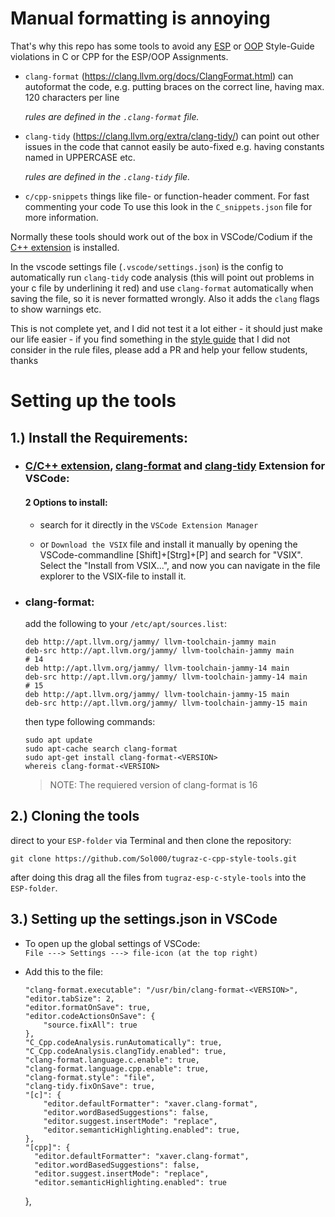 # Manual formatting is annoying

That's why this repo has some tools to avoid any [ESP](https://tc.tugraz.at/main/mod/page/view.php?id=55770) or [OOP](https://tc.tugraz.at/main/mod/book/view.php?id=341931&chapterid=1176) Style-Guide violations in C or CPP for the ESP/OOP Assignments.

- `clang-format` (https://clang.llvm.org/docs/ClangFormat.html)
  can autoformat the code, e.g. putting braces on the correct line, having max. 120 characters per line

  _rules are defined in the `.clang-format` file._

- `clang-tidy` (https://clang.llvm.org/extra/clang-tidy/)
  can point out other issues in the code that cannot easily be auto-fixed e.g. having constants named in UPPERCASE etc.

  _rules are defined in the `.clang-tidy` file._

- `c/cpp-snippets`
things like file- or function-header comment. For fast commenting your code
To use this look in the `C_snippets.json` file for more information.

Normally these tools should work out of the box in VSCode/Codium if the [C++ extension](https://code.visualstudio.com/docs/languages/cpp) is installed.

In the vscode settings file (`.vscode/settings.json`) is the config to automatically run `clang-tidy` code analysis (this will point out problems in your c file by underlining it red) and use `clang-format` automatically when saving the file, so it is never formatted wrongly. Also it adds the `clang` flags to show warnings etc.

This is not complete yet, and I did not test it a lot either - it should just make our life easier - if you find something in the [style guide](https://tc.tugraz.at/main/mod/page/view.php?id=55770) that I did not consider in the rule files, please add a PR and help your fellow students, thanks


# Setting up the tools
## 1.) Install the Requirements:

- ### [C/C++ extension](https://marketplace.visualstudio.com/items?itemName=ms-vscode.cpptools), [clang-format](https://marketplace.visualstudio.com/items?itemName=xaver.clang-format) and [clang-tidy](https://marketplace.visualstudio.com/items?itemName=notskm.clang-tidy) Extension for VSCode:

    #### 2 Options to install:

    - search for it directly in the `VSCode Extension Manager`
    
    - or `Download the VSIX` file and install it manually by opening the VSCode-commandline [Shift]+[Strg]+[P] and search for "VSIX". Select the "Install from VSIX...", and now you can navigate in the file explorer to the VSIX-file to install it.

- ### clang-format:
    add the following to your `/etc/apt/sources.list`:

      deb http://apt.llvm.org/jammy/ llvm-toolchain-jammy main
      deb-src http://apt.llvm.org/jammy/ llvm-toolchain-jammy main
      # 14
      deb http://apt.llvm.org/jammy/ llvm-toolchain-jammy-14 main
      deb-src http://apt.llvm.org/jammy/ llvm-toolchain-jammy-14 main
      # 15
      deb http://apt.llvm.org/jammy/ llvm-toolchain-jammy-15 main
      deb-src http://apt.llvm.org/jammy/ llvm-toolchain-jammy-15 main

    then type following commands:

      sudo apt update
      sudo apt-cache search clang-format
      sudo apt-get install clang-format-<VERSION>
      whereis clang-format-<VERSION>


    >NOTE: The requiered version of clang-format is 16


## 2.) Cloning the tools

direct to your `ESP-folder` via Terminal and then clone the repository:

    git clone https://github.com/Sol000/tugraz-c-cpp-style-tools.git

after doing this drag all the files from `tugraz-esp-c-style-tools` into the `ESP-folder`.

## 3.) Setting up the settings.json in VSCode

- To open up the global settings of VSCode: </br>`File ---> Settings ---> file-icon (at the top right)`

- Add this to the file:

      "clang-format.executable": "/usr/bin/clang-format-<VERSION>",
      "editor.tabSize": 2,
      "editor.formatOnSave": true,
      "editor.codeActionsOnSave": {
          "source.fixAll": true
      },
      "C_Cpp.codeAnalysis.runAutomatically": true,
      "C_Cpp.codeAnalysis.clangTidy.enabled": true,
      "clang-format.language.c.enable": true,
      "clang-format.language.cpp.enable": true,
      "clang-format.style": "file",
      "clang-tidy.fixOnSave": true,
      "[c]": {
          "editor.defaultFormatter": "xaver.clang-format",
          "editor.wordBasedSuggestions": false,
          "editor.suggest.insertMode": "replace",
          "editor.semanticHighlighting.enabled": true,
      },
      "[cpp]": {
        "editor.defaultFormatter": "xaver.clang-format",
        "editor.wordBasedSuggestions": false,
        "editor.suggest.insertMode": "replace",
        "editor.semanticHighlighting.enabled": true
    },

